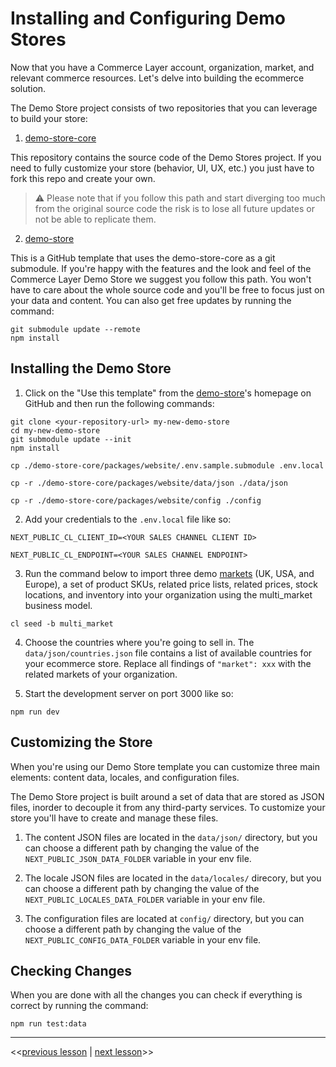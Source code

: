 # Installing and Configuring Demo Stores

Now that you have a Commerce Layer account, organization, market, and relevant commerce resources. Let's delve into building the ecommerce solution.

The Demo Store project consists of two repositories that you can leverage to build your store:

1. [demo-store-core](https://github.com/commercelayer/demo-store-core)

This repository contains the source code of the Demo Stores project. If you need to fully customize your store (behavior, UI, UX, etc.) you just have to fork this repo and create your own.

> ⚠️ Please note that if you follow this path and start diverging too much from the original source code the risk is to lose all future updates or not be able to replicate them.

2. [demo-store](https://github.com/commercelayer/demo-store)

This is a GitHub template that uses the demo-store-core as a git submodule. If you're happy with the features and the look and feel of the Commerce Layer Demo Store we suggest you follow this path. You won't have to care about the whole source code and you'll be free to focus just on your data and content. You can also get free updates by running the command:

```
git submodule update --remote
npm install
```

## Installing the Demo Store

1. Click on the "Use this template" from the [demo-store](https://github.com/commercelayer/demo-store)'s homepage on GitHub and then run the following commands:

```
git clone <your-repository-url> my-new-demo-store
cd my-new-demo-store
git submodule update --init
npm install

cp ./demo-store-core/packages/website/.env.sample.submodule .env.local

cp -r ./demo-store-core/packages/website/data/json ./data/json

cp -r ./demo-store-core/packages/website/config ./config
```

2. Add your credentials to the `.env.local` file like so:

```
NEXT_PUBLIC_CL_CLIENT_ID=<YOUR SALES CHANNEL CLIENT ID>

NEXT_PUBLIC_CL_ENDPOINT=<YOUR SALES CHANNEL ENDPOINT>
```

3. Run the command below to import three demo [markets](https://data.commercelayer.app/seed/markets.json) (UK, USA, and Europe), a set of product SKUs, related price lists, related prices, stock locations, and inventory into your organization using the multi_market business model.

```
cl seed -b multi_market
```

4. Choose the countries where you're going to sell in. The `data/json/countries.json` file contains a list of available countries for your ecommerce store. Replace all findings of `"market": xxx` with the related markets of your organization.

5. Start the development server on port 3000 like so:

```
npm run dev
```

## Customizing the Store

When you're using our Demo Store template you can customize three main elements: content data, locales, and configuration files.

The Demo Store project is built around a set of data that are stored as JSON files, inorder to decouple it from any third-party services. To customize your store you'll have to create and manage these files.

1. The content JSON files are located in the `data/json/` directory, but you can choose a different path by changing the value of the `NEXT_PUBLIC_JSON_DATA_FOLDER` variable in your env file.

2. The locale JSON files are located in the `data/locales/` direcory, but you can choose a different path by changing the value of the `NEXT_PUBLIC_LOCALES_DATA_FOLDER` variable in your env file.

3. The configuration files are located at `config/` directory, but you can  choose a different path by changing the value of the `NEXT_PUBLIC_CONFIG_DATA_FOLDER` variable in your env file.

## Checking Changes

When you are done with all the changes you can check if everything is correct by running the command:

```
npm run test:data
```

---

<<[previous lesson](./02.md) | [next lesson](04.md)>>